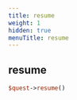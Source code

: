 ```yaml
---
title: resume
weight: 1
hidden: true
menuTitle: resume
---
```

## resume
```perl
$quest->resume()
```